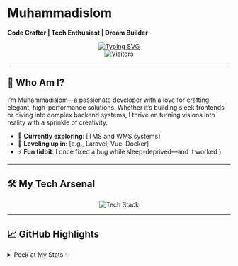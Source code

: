 # Muhammadislom  
**Code Crafter | Tech Enthusiast | Dream Builder**

<p align="center">
  <a href="https://git.io/typing-svg">
    <img src="https://readme-typing-svg.herokuapp.com?font=JetBrains+Mono&size=28&duration=3500&pause=1000&color=FFB6C1&center=true&vCenter=true&width=450&lines=Hey,+I'm+Muhammadislom!+👋;Turning+Ideas+Into+Code+Magic" alt="Typing SVG" />
  </a>
  <br />
  <img src="https://visitor-badge.glitch.me/badge?page_id=Muhammadislom" alt="Visitors" />
</p>

---

## 🌟 Who Am I?  
I’m Muhammadislom—a passionate developer with a love for crafting elegant, high-performance solutions. Whether it’s building sleek frontends or diving into complex backend systems, I thrive on turning visions into reality with a sprinkle of creativity.

- 🔭 **Currently exploring**: [TMS and WMS systems]  
- 🌱 **Leveling up in**: [e.g., Laravel, Vue, Docker]  
- ⚡ **Fun tidbit**: I once fixed a bug while sleep-deprived—and it worked )

---

## 🛠️ My Tech Arsenal  
<p align="center">
  <img src="https://skillicons.dev/icons?i=js,jquery,sass,git,github,gitlab,tailwind,php,laravel,wordpress,mysql,postgresql,vue,vite,vscode,visualstudio,idea,figma,postman,graphql,maven,nginx,linux,redis,docker,jenkins,kubernetes,rabbitmq&perline=12" alt="Tech Stack" />
</p>

---

## 📈 GitHub Highlights  
<details>
  <summary>Peek at My Stats ✨</summary>
  <p align="center">
    <img src="https://github-readme-stats.vercel.app/api?username=Muhammadislom&count_private=true&show_icons=true&theme=radical&hide_border=true" alt="GitHub Stats" />
  </p>
</details>

